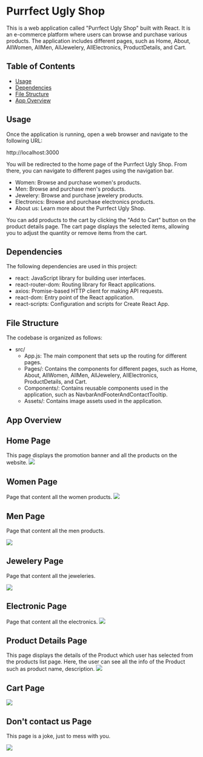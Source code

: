# Purrfect Ugly Shop

This is a web application called "Purrfect Ugly Shop" built with React. It is an e-commerce platform where users can browse and purchase various products. The application includes different pages, such as Home, About, AllWomen, AllMen, AllJewelery, AllElectronics, ProductDetails, and Cart.

## Table of Contents

- [Usage](#usage)
- [Dependencies](#dependencies)
- [File Structure](#file-structure)
- [App Overview](#app-overview)

## Usage

Once the application is running, open a web browser and navigate to the following URL:

http://localhost:3000

You will be redirected to the home page of the Purrfect Ugly Shop. From there, you can navigate to different pages using the navigation bar.

- Women: Browse and purchase women's products.
- Men: Browse and purchase men's products.
- Jewelery: Browse and purchase jewelery products.
- Electronics: Browse and purchase electronics products.
- About us: Learn more about the Purrfect Ugly Shop.

You can add products to the cart by clicking the "Add to Cart" button on the product details page. The cart page displays the selected items, allowing you to adjust the quantity or remove items from the cart.

## Dependencies

The following dependencies are used in this project:

- react: JavaScript library for building user interfaces.
- react-router-dom: Routing library for React applications.
- axios: Promise-based HTTP client for making API requests.
- react-dom: Entry point of the React application.
- react-scripts: Configuration and scripts for Create React App.

## File Structure

The codebase is organized as follows:

- src/
  - App.js: The main component that sets up the routing for different pages.
  - Pages/: Contains the components for different pages, such as Home, About, AllWomen, AllMen, AllJewelery, AllElectronics, ProductDetails, and Cart.
  - Components/: Contains reusable components used in the application, such as NavbarAndFooterAndContactTooltip.
  - Assets/: Contains image assets used in the application.

## App Overview

## Home Page

This page displays the promotion banner and all the products on the website.
<img src ="src/Assets/HomePage.png">

## Women Page

Page that content all the women products.
<img src ="src/Assets/Women.png">

## Men Page

Page that content all the men products.

<img src ="src/Assets/Men.png">

## Jewelery Page

Page that content all the jeweleries.

<img src ="src/Assets/Jewelery.png">

## Electronic Page

Page that content all the electronics.
<img src ="src/Assets/Electronic.png">

## Product Details Page

This page displays the details of the Product which user has selected from the products list page. Here, the user can see all the info of the Product such as product name, description.
<img src = "src/Assets/ProductDetail.png">

## Cart Page

<img src = "src/Assets/Cart.png">

## Don't contact us Page

This page is a joke, just to mess with you.

<img src = "src/Assets/Contact.png">
